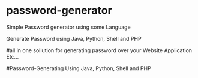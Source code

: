 # password-generator
Simple Password generator using some Language

Generate Password using Java, Python, Shell and PHP

#all in one sollution for generating password over your Website Application Etc...

#Password-Generating Using Java, Python, Shell and PHP


